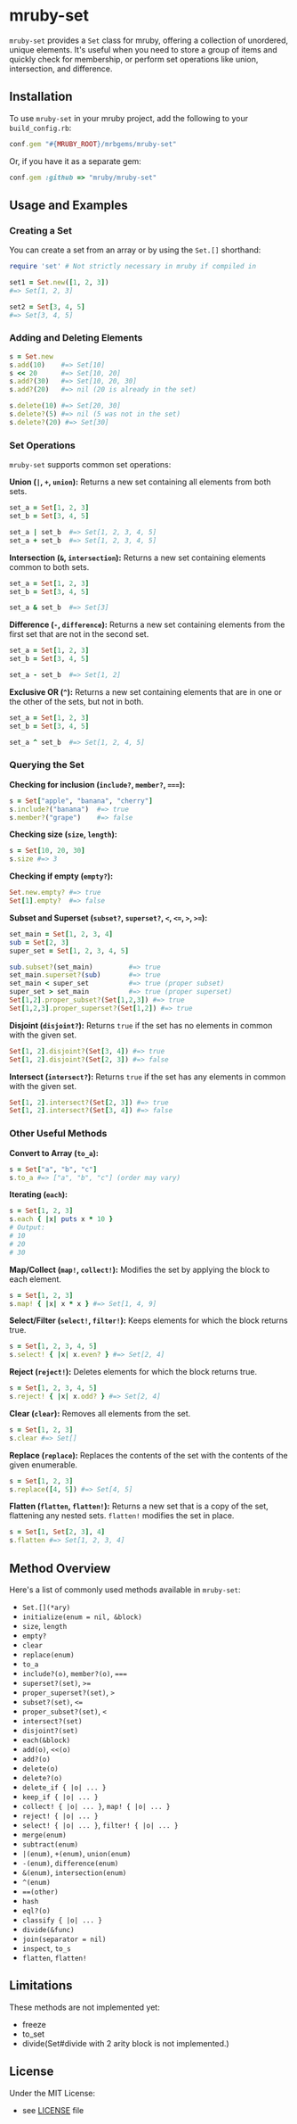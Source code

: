 # mruby-set

`mruby-set` provides a `Set` class for mruby, offering a collection of unordered, unique elements. It's useful when you need to store a group of items and quickly check for membership, or perform set operations like union, intersection, and difference.

## Installation

To use `mruby-set` in your mruby project, add the following to your `build_config.rb`:

```ruby
conf.gem "#{MRUBY_ROOT}/mrbgems/mruby-set"
```

Or, if you have it as a separate gem:

```ruby
conf.gem :github => "mruby/mruby-set"
```

## Usage and Examples

### Creating a Set

You can create a set from an array or by using the `Set.[]` shorthand:

```ruby
require 'set' # Not strictly necessary in mruby if compiled in

set1 = Set.new([1, 2, 3])
#=> Set[1, 2, 3]

set2 = Set[3, 4, 5]
#=> Set[3, 4, 5]
```

### Adding and Deleting Elements

```ruby
s = Set.new
s.add(10)    #=> Set[10]
s << 20      #=> Set[10, 20]
s.add?(30)   #=> Set[10, 20, 30]
s.add?(20)   #=> nil (20 is already in the set)

s.delete(10) #=> Set[20, 30]
s.delete?(5) #=> nil (5 was not in the set)
s.delete?(20) #=> Set[30]
```

### Set Operations

`mruby-set` supports common set operations:

**Union (`|`, `+`, `union`):** Returns a new set containing all elements from both sets.

```ruby
set_a = Set[1, 2, 3]
set_b = Set[3, 4, 5]

set_a | set_b  #=> Set[1, 2, 3, 4, 5]
set_a + set_b  #=> Set[1, 2, 3, 4, 5]
```

**Intersection (`&`, `intersection`):** Returns a new set containing elements common to both sets.

```ruby
set_a = Set[1, 2, 3]
set_b = Set[3, 4, 5]

set_a & set_b  #=> Set[3]
```

**Difference (`-`, `difference`):** Returns a new set containing elements from the first set that are not in the second set.

```ruby
set_a = Set[1, 2, 3]
set_b = Set[3, 4, 5]

set_a - set_b  #=> Set[1, 2]
```

**Exclusive OR (`^`):** Returns a new set containing elements that are in one or the other of the sets, but not in both.

```ruby
set_a = Set[1, 2, 3]
set_b = Set[3, 4, 5]

set_a ^ set_b  #=> Set[1, 2, 4, 5]
```

### Querying the Set

**Checking for inclusion (`include?`, `member?`, `===`):**

```ruby
s = Set["apple", "banana", "cherry"]
s.include?("banana")  #=> true
s.member?("grape")    #=> false
```

**Checking size (`size`, `length`):**

```ruby
s = Set[10, 20, 30]
s.size #=> 3
```

**Checking if empty (`empty?`):**

```ruby
Set.new.empty? #=> true
Set[1].empty?  #=> false
```

**Subset and Superset (`subset?`, `superset?`, `<`, `<=`, `>`, `>=`):**

```ruby
set_main = Set[1, 2, 3, 4]
sub = Set[2, 3]
super_set = Set[1, 2, 3, 4, 5]

sub.subset?(set_main)         #=> true
set_main.superset?(sub)       #=> true
set_main < super_set          #=> true (proper subset)
super_set > set_main          #=> true (proper superset)
Set[1,2].proper_subset?(Set[1,2,3]) #=> true
Set[1,2,3].proper_superset?(Set[1,2]) #=> true
```

**Disjoint (`disjoint?`):** Returns `true` if the set has no elements in common with the given set.

```ruby
Set[1, 2].disjoint?(Set[3, 4]) #=> true
Set[1, 2].disjoint?(Set[2, 3]) #=> false
```

**Intersect (`intersect?`):** Returns `true` if the set has any elements in common with the given set.

```ruby
Set[1, 2].intersect?(Set[2, 3]) #=> true
Set[1, 2].intersect?(Set[3, 4]) #=> false
```

### Other Useful Methods

**Convert to Array (`to_a`):**

```ruby
s = Set["a", "b", "c"]
s.to_a #=> ["a", "b", "c"] (order may vary)
```

**Iterating (`each`):**

```ruby
s = Set[1, 2, 3]
s.each { |x| puts x * 10 }
# Output:
# 10
# 20
# 30
```

**Map/Collect (`map!`, `collect!`):** Modifies the set by applying the block to each element.

```ruby
s = Set[1, 2, 3]
s.map! { |x| x * x } #=> Set[1, 4, 9]
```

**Select/Filter (`select!`, `filter!`):** Keeps elements for which the block returns true.

```ruby
s = Set[1, 2, 3, 4, 5]
s.select! { |x| x.even? } #=> Set[2, 4]
```

**Reject (`reject!`):** Deletes elements for which the block returns true.

```ruby
s = Set[1, 2, 3, 4, 5]
s.reject! { |x| x.odd? } #=> Set[2, 4]
```

**Clear (`clear`):** Removes all elements from the set.

```ruby
s = Set[1, 2, 3]
s.clear #=> Set[]
```

**Replace (`replace`):** Replaces the contents of the set with the contents of the given enumerable.

```ruby
s = Set[1, 2, 3]
s.replace([4, 5]) #=> Set[4, 5]
```

**Flatten (`flatten`, `flatten!`):** Returns a new set that is a copy of the set, flattening any nested sets. `flatten!` modifies the set in place.

```ruby
s = Set[1, Set[2, 3], 4]
s.flatten #=> Set[1, 2, 3, 4]
```

## Method Overview

Here's a list of commonly used methods available in `mruby-set`:

- `Set.[](*ary)`
- `initialize(enum = nil, &block)`
- `size`, `length`
- `empty?`
- `clear`
- `replace(enum)`
- `to_a`
- `include?(o)`, `member?(o)`, `===`
- `superset?(set)`, `>=`
- `proper_superset?(set)`, `>`
- `subset?(set)`, `<=`
- `proper_subset?(set)`, `<`
- `intersect?(set)`
- `disjoint?(set)`
- `each(&block)`
- `add(o)`, `<<(o)`
- `add?(o)`
- `delete(o)`
- `delete?(o)`
- `delete_if { |o| ... }`
- `keep_if { |o| ... }`
- `collect! { |o| ... }`, `map! { |o| ... }`
- `reject! { |o| ... }`
- `select! { |o| ... }`, `filter! { |o| ... }`
- `merge(enum)`
- `subtract(enum)`
- `|(enum)`, `+(enum)`, `union(enum)`
- `-(enum)`, `difference(enum)`
- `&(enum)`, `intersection(enum)`
- `^(enum)`
- `==(other)`
- `hash`
- `eql?(o)`
- `classify { |o| ... }`
- `divide(&func)`
- `join(separator = nil)`
- `inspect`, `to_s`
- `flatten`, `flatten!`

## Limitations

These methods are not implemented yet:

- freeze
- to_set
- divide(Set#divide with 2 arity block is not implemented.)

## License

Under the MIT License:

- see [LICENSE](LICENSE) file
